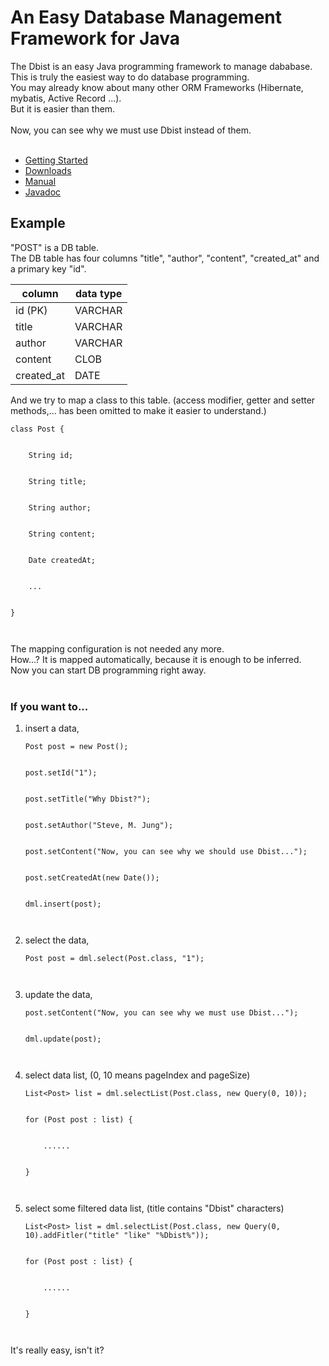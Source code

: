 # An Easy Database Management Framework for Java #

The Dbist is an easy Java programming framework to manage dababase.<br>
This is truly the easiest way to do database programming.<br>
You may already know about many other ORM Frameworks (Hibernate, mybatis, Active Record ...).<br>
But it is easier than them.<br>
<br>
Now, you can see why we must use Dbist instead of them.<br>
<br>
<ul><li><a href='GettingStarted.md'>Getting Started</a>
</li><li><a href='Downloads.md'>Downloads</a>
</li><li><a href='Manual.md'>Manual</a>
</li><li><a href='http://java-doc.appspot.com/dbist/2.0/'>Javadoc</a></li></ul>

<h2>Example</h2>

"POST" is a DB table.<br>
The DB table has four columns "title", "author", "content", "created_at" and a primary key "id".<br>

<table><thead><th>column    </th><th>data type</th></thead><tbody>
<tr><td>id (PK)   </td><td>VARCHAR  </td></tr>
<tr><td>title     </td><td>VARCHAR  </td></tr>
<tr><td>author    </td><td>VARCHAR  </td></tr>
<tr><td>content   </td><td>CLOB     </td></tr>
<tr><td>created_at</td><td>DATE     </td></tr></tbody></table>

And we try to map a class to this table. (access modifier, getter and setter methods,... has been omitted to make it easier to understand.)<br>
<pre><code>class Post {<br>
    String id;<br>
    String title;<br>
    String author;<br>
    String content;<br>
    Date createdAt;<br>
    ...<br>
}<br>
</code></pre>
The mapping configuration is not needed any more.<br>
How...? It is mapped automatically, because it is enough to be inferred.<br>
Now you can start DB programming right away.<br>
<br>
<h3>If you want to...<br></h3>

<ol><li>insert a data,<br>
<pre><code>Post post = new Post();<br>
post.setId("1");<br>
post.setTitle("Why Dbist?");<br>
post.setAuthor("Steve, M. Jung");<br>
post.setContent("Now, you can see why we should use Dbist...");<br>
post.setCreatedAt(new Date());<br>
dml.insert(post);<br>
</code></pre>
</li><li>select the data,<br>
<pre><code>Post post = dml.select(Post.class, "1");<br>
</code></pre>
</li><li>update the data,<br>
<pre><code>post.setContent("Now, you can see why we must use Dbist...");<br>
dml.update(post);<br>
</code></pre>
</li><li>select data list, (0, 10 means pageIndex and pageSize)<br>
<pre><code>List&lt;Post&gt; list = dml.selectList(Post.class, new Query(0, 10));<br>
for (Post post : list) {<br>
    ......<br>
}<br>
</code></pre>
</li><li>select some filtered data list, (title contains "Dbist" characters)<br>
<pre><code>List&lt;Post&gt; list = dml.selectList(Post.class, new Query(0, 10).addFitler("title" "like" "%Dbist%"));<br>
for (Post post : list) {<br>
    ......<br>
}<br>
</code></pre></li></ol>

It's really easy, isn't it?